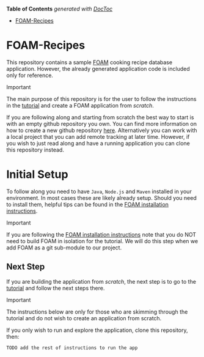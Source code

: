 <!-- START doctoc generated TOC please keep comment here to allow auto update -->
<!-- DON'T EDIT THIS SECTION, INSTEAD RE-RUN doctoc TO UPDATE -->
**Table of Contents**  *generated with [DocToc](https://github.com/thlorenz/doctoc)*

- [FOAM-Recipes](#foam-recipes)

<!-- END doctoc generated TOC please keep comment here to allow auto update -->

# FOAM-Recipes
This repository contains a sample [FOAM][foam-intro] cooking recipe database application. However, the already generated application code is included only for reference. 

> [!IMPORTANT]
> The main purpose of this repository is for the user to follow the instructions in the [tutorial][tutorial] and create a FOAM application from *scratch*. 

If you are following along and starting from scratch the best way to start is with an empty github repository you own. You can find more information on how to create a new github repository [here][github-docs-repo]. 
Alternatively you can work with a local project that you can add remote tracking at later time. However, if you wish to just read along and have a running application you can clone this repository instead.

# Initial Setup

To follow along you need to have <code>Java</code>, <code>Node.js</code> and <code>Maven</code> installed in your environment. In most cases these are likely already setup. Should you need to install them, helpful tips can be found in the [FOAM installation instructions][foam-install]. 

> [!IMPORTANT]
> If you are following the [FOAM installation instructions][foam-install] note that you do NOT need to build FOAM in isolation for the tutorial. We will do this step when we add FOAM as a git sub-module to our project.

## Next Step

If you are building the application from *scratch*, the next step is to go to the [tutorial][tutorial] and follow the next steps there.

> [!IMPORTANT]
> The instructions below are only for those who are skimming through the tutorial and do not wish to create an application from scratch.

If you only wish to run and explore the application, clone this repository, then:

```
TODO add the rest of instructions to run the app
```



<!-- List all links here -->

[foam-intro]: https://docs.google.com/presentation/d/1yT6Yb5aJJ3OXD3n_8GKC_vtTs_rxJpzOQRgU1Oa_1r4/edit?usp=sharing
[github-docs-repo]: https://docs.github.com/en/repositories/creating-and-managing-repositories/creating-a-new-repository
[tutorial]: foam-tutorial.md
[foam-install]: https://github.com/kgrgreer/foam3/blob/development/INSTALL.md
